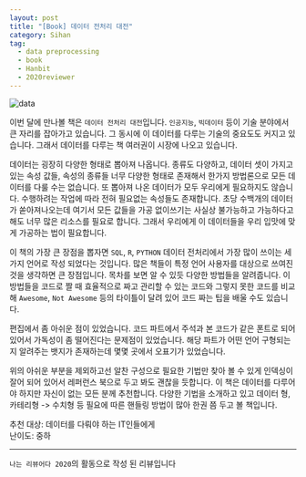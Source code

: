 ```yaml
---
layout: post
title: "[Book] 데이터 전처리 대전"
category: Sihan
tag:
  - data preprocessing
  - book
  - Hanbit
  - 2020reviewer
---
```


![data](https://sihan-son.github.io/public/book/hanbit/data_prepro.jfif)

이번 달에 만나볼 책은 `데이터 전처리 대전`입니다. `인공지능`, `빅데이터` 등이 기술 분야에서 큰 자리를 잡아가고 있습니다. 그 동시에 이 데이터를 다루는 기술의 중요도도 커지고 있습니다. 그래서 데이터를 다루는 책 여러권이 시장에 나오고 있습니다.

데이터는 굉장히 다양한 형태로 뽑아져 나옵니다. 종류도 다양하고, 데이터 셋이 가지고 있는 속성 값들, 속성의 종류들 너무 다양한 형태로 존재해서 한가지 방법론으로 모든 데이터를 다룰 수는 없습니다. 또 뽑아져 나온 데이터가 모두 우리에게 필요하지도 않습니다. 수행하려는 작업에 따라 전혀 필요없는 속성들도 존재합니다. 초당 수백개의 데이터가 쏟아져나오는데 여기서 모든 값들을 가공 없이쓰기는 사실상 불가능하고 가능하다고 해도 너무 많은 리소스를 필요로 합니다. 그래서 우리에게 이 데이터들을 우리 입맛에 맞게 가공하는 법이 필요합니다.

이 책의 가장 큰 장점을 뽑자면 `SQL`, `R`, `PYTHON` 데이터 전처리에서 가장 많이 쓰이는 세가지 언어로 작성 되었다는 것입니다. 많은 책들이 특정 언어 사용자를 대상으로 쓰여진 것을 생각하면 큰 장점입니다. 목차를 보면 알 수 있듯 다양한 방법들을 알려줍니다. 이 방법들을 코드로 짤 때 효율적으로 짜고 관리할 수 있는 코드와 그렇지 못한 코드를 비교해 `Awesome`, `Not Awesome` 등의 타이틀이 달려 있어 코드 짜는 팁을 배울 수도 있습니다.

편집에서 좀 아쉬운 점이 있었습니다. 코드 파트에서 주석과 본 코드가 같은 폰트로 되어 있어서 가독성이 좀 떨어진다는 문제점이 있었습니다. 해당 파트가 어떤 언어 구형되는지 알려주는 뱃지가 존재하는데 몇몇 곳에서 오표기가 있었습니다.

위의 아쉬운 부분을 제외하고선 알찬 구성으로 필요한 기법만 찾아 볼 수 있게 인덱싱이 잘어 되어 있어서 레퍼런스 북으로 두고 봐도 괜찮을 듯합니다. 이 책은 데이터를 다루어야 하지만 자신이 없는 모든 분께 추천합니다. 다양한 기법을 소개하고 있고 데이터 형, 카테리형 -> 수치형 등 필요에 따른 핸들링 방법이 많아 한권 쯤 두고 볼 책입니다.

추천 대상: 데이터를 다뤄야 하는 IT인들에게  
난이도: 중하

---

`나는 리뷰어다 2020`의 활동으로 작성 된 리뷰입니다

